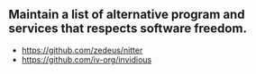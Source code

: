 ## Maintain a list of alternative program and services that respects software freedom.

* https://github.com/zedeus/nitter
* https://github.com/iv-org/invidious
